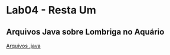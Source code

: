 # Lab04 - Resta Um

## Arquivos Java sobre Lombriga no Aquário

[Arquivos .java](src/pt/c02oo/s03relacionamento/s04restaum)
